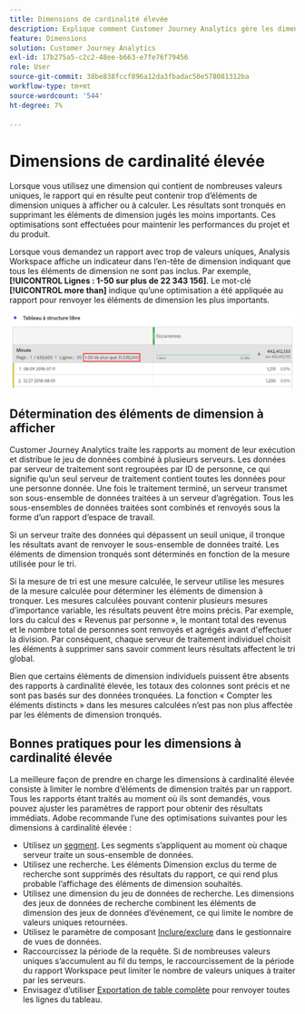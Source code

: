 ```yaml
---
title: Dimensions de cardinalité élevée
description: Explique comment Customer Journey Analytics gère les dimensions avec de nombreuses valeurs uniques
feature: Dimensions
solution: Customer Journey Analytics
exl-id: 17b275a5-c2c2-48ee-b663-e7fe76f79456
role: User
source-git-commit: 38be838fccf896a12da3fbadac50e578081312ba
workflow-type: tm+mt
source-wordcount: '544'
ht-degree: 7%

---
```


# Dimensions de cardinalité élevée

Lorsque vous utilisez une dimension qui contient de nombreuses valeurs uniques, le rapport qui en résulte peut contenir trop d’éléments de dimension uniques à afficher ou à calculer. Les résultats sont tronqués en supprimant les éléments de dimension jugés les moins importants. Ces optimisations sont effectuées pour maintenir les performances du projet et du produit.

Lorsque vous demandez un rapport avec trop de valeurs uniques, Analysis Workspace affiche un indicateur dans l’en-tête de dimension indiquant que tous les éléments de dimension ne sont pas inclus. Par exemple, **[!UICONTROL Lignes : 1-50 sur plus de 22 343 156]**. Le mot-clé **[!UICONTROL more than]** indique qu’une optimisation a été appliquée au rapport pour renvoyer les éléments de dimension les plus importants.

![Tableau à structure libre dans Workspace affichant le mot-clé « plus de » pour afficher 1-50 sur plus de 22 343 156](assets/high-cardinality.png)

## Détermination des éléments de dimension à afficher

Customer Journey Analytics traite les rapports au moment de leur exécution et distribue le jeu de données combiné à plusieurs serveurs. Les données par serveur de traitement sont regroupées par ID de personne, ce qui signifie qu’un seul serveur de traitement contient toutes les données pour une personne donnée. Une fois le traitement terminé, un serveur transmet son sous-ensemble de données traitées à un serveur d’agrégation. Tous les sous-ensembles de données traitées sont combinés et renvoyés sous la forme d’un rapport d’espace de travail.

Si un serveur traite des données qui dépassent un seuil unique, il tronque les résultats avant de renvoyer le sous-ensemble de données traité. Les éléments de dimension tronqués sont déterminés en fonction de la mesure utilisée pour le tri.

Si la mesure de tri est une mesure calculée, le serveur utilise les mesures de la mesure calculée pour déterminer les éléments de dimension à tronquer. Les mesures calculées pouvant contenir plusieurs mesures d’importance variable, les résultats peuvent être moins précis. Par exemple, lors du calcul des « Revenus par personne », le montant total des revenus et le nombre total de personnes sont renvoyés et agrégés avant d&#39;effectuer la division. Par conséquent, chaque serveur de traitement individuel choisit les éléments à supprimer sans savoir comment leurs résultats affectent le tri global.

Bien que certains éléments de dimension individuels puissent être absents des rapports à cardinalité élevée, les totaux des colonnes sont précis et ne sont pas basés sur des données tronquées. La fonction « Compter les éléments distincts » dans les mesures calculées n’est pas non plus affectée par les éléments de dimension tronqués.

## Bonnes pratiques pour les dimensions à cardinalité élevée

La meilleure façon de prendre en charge les dimensions à cardinalité élevée consiste à limiter le nombre d’éléments de dimension traités par un rapport. Tous les rapports étant traités au moment où ils sont demandés, vous pouvez ajuster les paramètres de rapport pour obtenir des résultats immédiats. Adobe recommande l’une des optimisations suivantes pour les dimensions à cardinalité élevée :

* Utilisez un [segment](/help/components/segments/seg-create.md). Les segments s’appliquent au moment où chaque serveur traite un sous-ensemble de données.
* Utilisez une recherche. Les éléments Dimension exclus du terme de recherche sont supprimés des résultats du rapport, ce qui rend plus probable l’affichage des éléments de dimension souhaités.
* Utilisez une dimension du jeu de données de recherche. Les dimensions des jeux de données de recherche combinent les éléments de dimension des jeux de données d’événement, ce qui limite le nombre de valeurs uniques retournées.
* Utilisez le paramètre de composant [Inclure/exclure](/help/data-views/component-settings/include-exclude-values.md) dans le gestionnaire de vues de données.
* Raccourcissez la période de la requête. Si de nombreuses valeurs uniques s’accumulent au fil du temps, le raccourcissement de la période du rapport Workspace peut limiter le nombre de valeurs uniques à traiter par les serveurs.
* Envisagez d’utiliser [Exportation de table complète](/help/analysis-workspace/export/export-cloud.md) pour renvoyer toutes les lignes du tableau.
